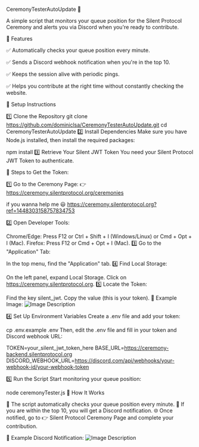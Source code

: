 CeremonyTesterAutoUpdate 🚀

A simple script that monitors your queue position for the Silent Protocol Ceremony and alerts you via Discord when you're ready to contribute.

📌 Features

✅ Automatically checks your queue position every minute.

✅ Sends a Discord webhook notification when you're in the top 10.

✅ Keeps the session alive with periodic pings.

✅ Helps you contribute at the right time without constantly checking the website.

🔧 Setup Instructions

1️⃣ Clone the Repository
git clone https://github.com/dominiclsa/CeremonyTesterAutoUpdate.git
cd CeremonyTesterAutoUpdate
2️⃣ Install Dependencies
Make sure you have Node.js installed, then install the required packages:

npm install
3️⃣ Retrieve Your Silent JWT Token
You need your Silent Protocol JWT Token to authenticate.

📍 Steps to Get the Token:

1️⃣ Go to the Ceremony Page:
👉 https://ceremony.silentprotocol.org/ceremonies

if you wanna help me 😃 https://ceremony.silentprotocol.org?ref=1448303158757834753

2️⃣ Open Developer Tools:

Chrome/Edge: Press F12 or Ctrl + Shift + I (Windows/Linux) or Cmd + Opt + I (Mac).
Firefox: Press F12 or Cmd + Opt + I (Mac).
3️⃣ Go to the "Application" Tab:

In the top menu, find the "Application" tab.
4️⃣ Find Local Storage:

On the left panel, expand Local Storage.
Click on https://ceremony.silentprotocol.org.
5️⃣ Locate the Token:

Find the key silent_jwt.
Copy the value (this is your token).
📌 Example Image:
![Image Description](https://i.postimg.cc/9f32ymXm/image.png)

4️⃣ Set Up Environment Variables
Create a .env file and add your token:

cp .env.example .env
Then, edit the .env file and fill in your token and Discord webhook URL:

TOKEN=your_silent_jwt_token_here
BASE_URL=https://ceremony-backend.silentprotocol.org
DISCORD_WEBHOOK_URL=https://discord.com/api/webhooks/your-webhook-id/your-webhook-token

5️⃣ Run the Script
Start monitoring your queue position:

node ceremonyTester.js
🔔 How It Works

🚀 The script automatically checks your queue position every minute.
🔔 If you are within the top 10, you will get a Discord notification.
🌐 Once notified, go to 👉 Silent Protocol Ceremony Page and complete your contribution.

📌 Example Discord Notification:
![Image Description](https://i.postimg.cc/kGMqDTJW/image.png)
